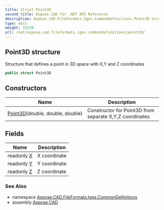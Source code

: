 ```yaml
---
title: Struct Point3D
second_title: Aspose.CAD for .NET API Reference
description: Aspose.CAD.FileFormats.Iges.CommonDefinitions.Point3D struct. Structure that defines a point in 3D space with XY and Z coordinates
type: docs
weight: 33230
url: /net/aspose.cad.fileformats.iges.commondefinitions/point3d/
---
```

## Point3D structure

Structure that defines a point in 3D space with X,Y and Z coordinates

```csharp
public struct Point3D
```

## Constructors

| Name | Description |
| --- | --- |
| [Point3D](point3d/)(double, double, double) | Constructor for Point3D from separate X,Y,Z coordinates |

## Fields

| Name | Description |
| --- | --- |
| readonly [X](../../aspose.cad.fileformats.iges.commondefinitions/point3d/x/) | X coordinate |
| readonly [Y](../../aspose.cad.fileformats.iges.commondefinitions/point3d/y/) | Y coordinate |
| readonly [Z](../../aspose.cad.fileformats.iges.commondefinitions/point3d/z/) | Z coordinate |

### See Also

* namespace [Aspose.CAD.FileFormats.Iges.CommonDefinitions](../../aspose.cad.fileformats.iges.commondefinitions/)
* assembly [Aspose.CAD](../../)



